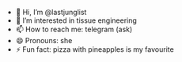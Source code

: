 - 👋 Hi, I’m @lastjunglist
- 👀 I’m interested in tissue engineering
- 📫 How to reach me: telegram (ask)
- 😄 Pronouns: she
- ⚡ Fun fact: pizza with pineapples is my favourite

<!---
lastjunglist/lastjunglist is a ✨ special ✨ repository because its `README.md` (this file) appears on your GitHub profile.
You can click the Preview link to take a look at your changes.
--->
